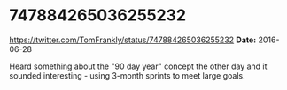 # 747884265036255232
https://twitter.com/TomFrankly/status/747884265036255232
**Date:** 2016-06-28

Heard something about the "90 day year" concept the other day and it sounded interesting - using 3-month sprints to meet large goals.
